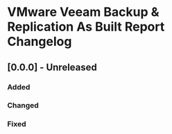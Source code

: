 # VMware Veeam Backup & Replication As Built Report Changelog

## [0.0.0] - Unreleased
### Added

### Changed

### Fixed